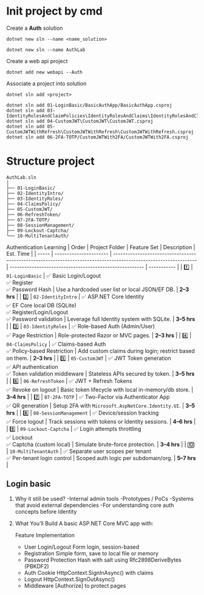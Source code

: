 # Init project by cmd

Create a **Auth** solution

```
dotnet new sln --name <name_solution>

dotnet new sln --name AuthLab
```

Create a web api project

```
dotnet add new webapi --Auth
```

Associate a project into solution

```
dotnet sln add <project>

dotnet sln add 01-LoginBasic/BasicAuthApp/BasicAuthApp.csproj
dotnet sln add 03-IdentityRolesAndClaimPolicies\IdentityRolesAndClaims\IdentityRolesAndClaims.csproj
dotnet sln add 04-CustomJWT\CustomJWT\CustomJWT.csproj
dotnet sln add 05-CustomJWTWithRefresh\CustomJWTWithRefresh\CustomJWTWithRefresh.csproj
dotnet sln add 06-2FA-TOTP/CustomJWTWith2FA/CustomJWTWith2FA.csproj
```

# Structure project

```
AuthLab.sln
│
├── 01-LoginBasic/
├── 02-IdentityIntro/
├── 03-IdentityRoles/
├── 04-ClaimsPolicy/
├── 05-CustomJWT/
├── 06-RefreshToken/
├── 07-2FA-TOTP/
├── 08-SessionManagement/
├── 09-Lockout-Captcha/
└── 10-MultiTenantAuth/

```

Authentication Learning
| Order | Project Folder | Feature Set | Description | Est. Time |
| ----- | ---------------------- | ---------------------------------------------------------------------------------------------------------------- | ------------------------------------------------------- | ----------- |
| 1️⃣ | `01-LoginBasic` | ✅ Basic Login/Logout <br> ✅ Register <br> ✅ Password Hash | Use a hardcoded user list or local JSON/EF DB. | **2–3 hrs** |
| 2️⃣ | `02-IdentityIntro` | ✅ ASP.NET Core Identity <br> ✅ EF Core local DB (SQLite) <br> ✅ Register/Login/Logout <br> ✅ Password validation | Leverage full Identity system with SQLite. | **3–5 hrs** |
| 3️⃣ | `03-IdentityRoles` | ✅ Role-based Auth (Admin/User) <br> ✅ Page Restriction | Role-protected Razor or MVC pages. | **2–3 hrs** |
| 4️⃣ | `04-ClaimsPolicy` | ✅ Claims-based Auth <br> ✅ Policy-based Restriction | Add custom claims during login; restrict based on them. | **2–3 hrs** |
| 5️⃣ | `05-CustomJWT` | ✅ JWT Token generation <br> ✅ API authentication <br> ✅ Token validation middleware | Stateless APIs secured by token. | **3–5 hrs** |
| 6️⃣ | `06-RefreshToken` | ✅ JWT + Refresh Tokens <br> ✅ Revoke on logout | Basic token lifecycle with local in-memory/db store. | **3–4 hrs** |
| 7️⃣ | `07-2FA-TOTP` | ✅ Two-Factor via Authenticator App <br> ✅ QR generation | Setup 2FA with `Microsoft.AspNetCore.Identity.UI`. | **3–5 hrs** |
| 8️⃣ | `08-SessionManagement` | ✅ Device/session tracking <br> ✅ Force logout | Track sessions with tokens or Identity sessions. | **4–6 hrs** |
| 9️⃣ | `09-Lockout-Captcha` | ✅ Login attempts throttling <br> ✅ Lockout <br> ✅ Captcha (custom local) | Simulate brute-force protection. | **3–4 hrs** |
| 🔟 | `10-MultiTenantAuth` | ✅ Separate user scopes per tenant <br> ✅ Per-tenant login control | Scoped auth logic per subdomain/org. | **5–7 hrs** |

## Login basic

1. Why it still be used?
   -Internal admin tools
   -Prototypes / PoCs
   -Systems that avoid external dependencies
   -For understanding core auth concepts before Identity

2. What You’ll Build
   A basic ASP.NET Core MVC app with:

   Feature Implementation

   - User Login/Logout Form login, session-based
   - Registration Simple form, save to local file or memory
   - Password Protection Hash with salt using Rfc2898DeriveBytes (PBKDF2)
   - Auth Cookie HttpContext.SignInAsync() with claims
   - Logout HttpContext.SignOutAsync()
   - Middleware [Authorize] to protect pages
